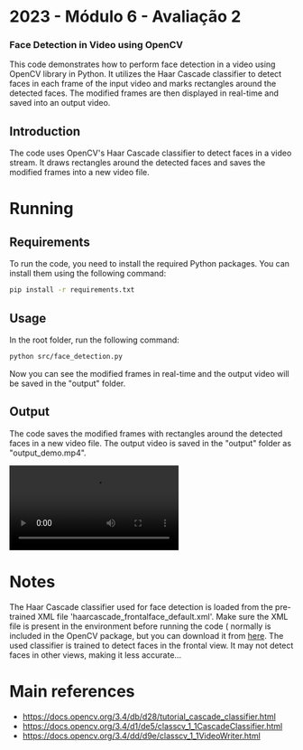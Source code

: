 # 2023 - Módulo 6 - Avaliação 2

### Face Detection in Video using OpenCV

This code demonstrates how to perform face detection in a video using OpenCV library in Python. It utilizes the Haar Cascade classifier to detect faces in each frame of the input video and marks rectangles around the detected faces. The modified frames are then displayed in real-time and saved into an output video.

## Introduction

The code uses OpenCV's Haar Cascade classifier to detect faces in a video stream. It draws rectangles around the detected faces and saves the modified frames into a new video file.

# Running

## Requirements

To run the code, you need to install the required Python packages. You can install them using the following command:

```bash
pip install -r requirements.txt
```

## Usage

In the root folder, run the following command:

```bash
python src/face_detection.py
```

Now you can see the modified frames in real-time and the output video will be saved in the "output" folder.

## Output

The code saves the modified frames with rectangles around the detected faces in a new video file. The output video is saved in the "output" folder as "output_demo.mp4".

![demo output](./output/output_demo.mp4)

# Notes

The Haar Cascade classifier used for face detection is loaded from the pre-trained XML file 'haarcascade_frontalface_default.xml'. Make sure the XML file is present in the environment before running the code ( normally is included in the OpenCV package, but you can download it from [here](https://github.com/opencv/opencv/tree/master/data/haarcascades).
The used classifier is trained to detect faces in the frontal view. It may not detect faces in other views, making it less accurate...

# Main references

-   https://docs.opencv.org/3.4/db/d28/tutorial_cascade_classifier.html
-   https://docs.opencv.org/3.4/d1/de5/classcv_1_1CascadeClassifier.html
-   https://docs.opencv.org/3.4/dd/d9e/classcv_1_1VideoWriter.html
